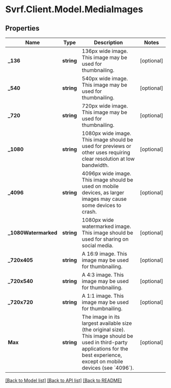 # Svrf.Client.Model.MediaImages
## Properties

Name | Type | Description | Notes
------------ | ------------- | ------------- | -------------
**_136** | **string** | 136px wide image. This image may be used for thumbnailing. | [optional] 
**_540** | **string** | 540px wide image. This image may be used for thumbnailing. | [optional] 
**_720** | **string** | 720px wide image. This image may be used for thumbnailing. | [optional] 
**_1080** | **string** | 1080px wide image. This image should be used for previews or other uses requiring clear resolution at low bandwidth. | [optional] 
**_4096** | **string** | 4096px wide image. This image should be used on mobile devices, as larger images may cause some devices to crash. | [optional] 
**_1080Watermarked** | **string** | 1080px wide watermarked image. This image should be used for sharing on social media. | [optional] 
**_720x405** | **string** | A 16:9 image. This image may be used for thumbnailing. | [optional] 
**_720x540** | **string** | A 4:3 image. This image may be used for thumbnailing. | [optional] 
**_720x720** | **string** | A 1:1 image. This image may be used for thumbnailing. | [optional] 
**Max** | **string** | The image in its largest available size (the original size). This image should be used in third-party applications for the best experience, except on mobile devices (see &#x60;4096&#x60;). | [optional] 

[[Back to Model list]](../README.md#documentation-for-models) [[Back to API list]](../README.md#documentation-for-api-endpoints) [[Back to README]](../README.md)

